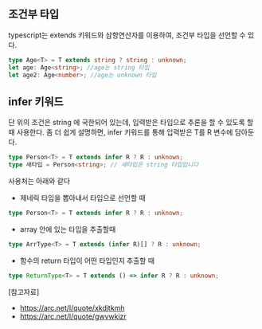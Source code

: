 ## 조건부 타입

typescript는 extends 키워드와 삼항연산자를 이용하여, 조건부 타입을 선언할 수 있다.

```typescript
type Age<T> = T extends string ? string : unknown;
let age: Age<string>; //age는 string 타입
let age2: Age<number>; //age는 unknown 타입
```

## infer 키워드

단 위의 조건은 string 에 국한되어 있는데, 입력받은 타입으로 추론을 할 수 있도록 할때 사용한다.
좀 더 쉽게 설명하면, infer 키워드를 통해 입력받은 T를 R 변수에 담아둔다.

```typescript
type Person<T> = T extends infer R ? R : unknown;
type 새타입 = Person<string>; // 새타입은 string 타입입니다
```

사용처는 아래와 같다

- 제네릭 타입을 뽑아내서 타입으로 선언할 때

```typescript
type Person<T> = T extends infer R ? R : unknown;
```

- array 안에 있는 타입을 추출할때

```typescript
type ArrType<T> = T extends (infer R)[] ? R : unknown;
```

- 함수의 return 타입이 어떤 타입인지 추출할 때

```typescript
type ReturnType<T> = T extends () => infer R ? R : unknown;
```

[참고자료]

- https://arc.net/l/quote/xkdjtkmh
- https://arc.net/l/quote/gwvwkizr
